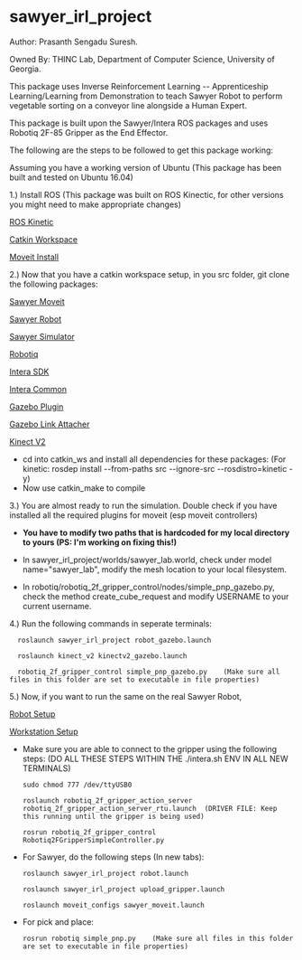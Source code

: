 # sawyer_irl_project
Author: Prasanth Sengadu Suresh.

Owned By: THINC Lab, Department of Computer Science,
          University of Georgia.

This package uses Inverse Reinforcement Learning -- Apprenticeship Learning/Learning from Demonstration to teach Sawyer Robot to perform vegetable sorting on a conveyor line alongside a Human Expert.

This package is built upon the Sawyer/Intera ROS packages and uses Robotiq 2F-85 Gripper as the End Effector.

The following are the steps to be followed to get this package working:

  Assuming you have a working version of Ubuntu (This package has been built and tested on Ubuntu 16.04)
  
  1.) Install ROS (This package was built on ROS Kinectic, for other versions you might need to make appropriate changes)
  
   [ROS Kinetic](https://wiki.ros.org/kinetic/Installation/Ubuntu)
      
   [Catkin Workspace](https://wiki.ros.org/catkin/Tutorials/create_a_workspace)
      
   [Moveit Install](https://moveit.ros.org/install/)
      
  2.) Now that you have a catkin workspace setup, in you src folder, git clone the following packages:
  
   [Sawyer Moveit](https://github.com/thinclab/sawyer_moveit/tree/release-5.2.0)
      
   [Sawyer Robot](https://github.com/thinclab/sawyer_robot/tree/release-5.2.0)
      
   [Sawyer Simulator](https://github.com/thinclab/sawyer_simulator/tree/release-5.2.0)
      
   [Robotiq](https://github.com/thinclab/robotiq)
      
   [Intera SDK](https://github.com/RethinkRobotics/intera_sdk/tree/release-5.2.0)
      
   [Intera Common](https://github.com/RethinkRobotics/intera_common/tree/release-5.2.0)
      
   [Gazebo Plugin](https://github.com/prasuchit/roboticsgroup_gazebo_plugins-1)
      
   [Gazebo Link Attacher](https://github.com/prasuchit/gazebo_ros_link_attacher)
      
   [Kinect V2](https://github.com/prasuchit/kinect_v2_udrf)
      
   - cd into catkin_ws and install all dependencies for these packages: (For kinetic: rosdep install --from-paths src --ignore-src --rosdistro=kinetic -y)
   - Now use catkin_make to compile
      
  3.) You are almost ready to run the simulation. Double check if you have installed all the required plugins for moveit (esp moveit controllers)
  
   - **You have to modify two paths that is hardcoded for my local directory to yours (PS: I'm working on fixing this!)**
      
   - In  sawyer_irl_project/worlds/sawyer_lab.world, check under model name="sawyer_lab", modify the mesh location to your local filesystem.
   - In robotiq/robotiq_2f_gripper_control/nodes/simple_pnp_gazebo.py, check the method create_cube_request and modify USERNAME to your current username.
      
  4.) Run the following commands in seperate terminals:
  
      roslaunch sawyer_irl_project robot_gazebo.launch
  
      roslaunch kinect_v2 kinectv2_gazebo.launch
      
      robotiq_2f_gripper_control simple_pnp_gazebo.py    (Make sure all files in this folder are set to executable in file properties)
      
  5.) Now, if you want to run the same on the real Sawyer Robot,
  
   [Robot Setup](http://sdk.rethinkrobotics.com/intera/Robot_Setup)
        
   [Workstation Setup](http://sdk.rethinkrobotics.com/intera/Workstation_Setup)
        
   - Make sure you are able to connect to the gripper using the following steps: (DO ALL THESE STEPS WITHIN THE ./intera.sh ENV IN ALL NEW TERMINALS)
        
         sudo chmod 777 /dev/ttyUSB0
          
         roslaunch robotiq_2f_gripper_action_server robotiq_2f_gripper_action_server_rtu.launch  (DRIVER FILE: Keep this running until the gripper is being used)
          
         rosrun robotiq_2f_gripper_control Robotiq2FGripperSimpleController.py     
          
   - For Sawyer, do the following steps (In new tabs):
        
         roslaunch sawyer_irl_project robot.launch
          
         roslaunch sawyer_irl_project upload_gripper.launch      
          
         roslaunch moveit_configs sawyer_moveit.launch
          
   - For pick and place:
        
         rosrun robotiq simple_pnp.py    (Make sure all files in this folder are set to executable in file properties)
